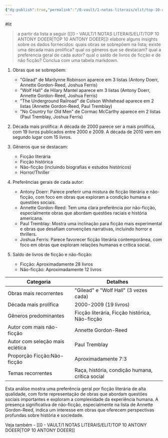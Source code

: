 ```yaml
---
{"dg-publish":true,"permalink":"/0-vault/1-notas-literais/elit/top-10-antony-doeer-insights-de-dados/","tags":["lit"],"dgHomeLink":true,"dgShowLocalGraph":true,"dgShowFileTree":true,"noteIcon":""}
---
```


#lit 

> a partir da lista a seguir ([[0 - VAULT/1 NOTAS LITERAIS/ELIT/TOP 10 ANTONY DOEER\|TOP 10 ANTONY DOEER]]) elabore alguns insights sobre os dados fornecidos: quais obras se sobrepõem na lista; existe uma década mais prolifica? qual os gêneros que se destacam? qual a preferencia geral de cada autor? qual o saldo de livros de ficção e de não ficção? Conclua com uma tabela markdown.

1. Obras que se sobrepõem:
   - "Gilead" de Marilynne Robinson aparece em 3 listas (Antony Doerr, Annette Gordon-Reed, Joshua Ferris)
   - "Wolf Hall" de Hilary Mantel aparece em 3 listas (Antony Doerr, Annette Gordon-Reed, Joshua Ferris)
   - "The Underground Railroad" de Colson Whitehead aparece em 2 listas (Annette Gordon-Reed, Paul Tremblay)
   - "No Country for Old Men" de Cormac McCarthy aparece em 2 listas (Paul Tremblay, Joshua Ferris)

2. Década mais prolífica:
   A década de 2000 parece ser a mais prolífica, com 19 livros publicados entre 2000 e 2009. A década de 2010 vem em segundo lugar com 15 livros.

3. Gêneros que se destacam:
   - Ficção literária
   - Ficção histórica
   - Não-ficção (incluindo biografias e estudos históricos)
   - Horror/Thriller

4. Preferências gerais de cada autor:
   - Antony Doerr: Parece preferir uma mistura de ficção literária e não-ficção, com foco em obras que exploram a condição humana e questões sociais.
   - Annette Gordon-Reed: Tem uma clara preferência por não-ficção, especialmente obras que abordam questões raciais e história americana.
   - Paul Tremblay: Mostra uma inclinação para ficção mais experimental e obras que desafiam convenções narrativas, incluindo horror e thrillers.
   - Joshua Ferris: Parece favorecer ficção literária contemporânea, com foco em obras que exploram relações humanas e crítica social.

5. Saldo de livros de ficção e não-ficção:
   - Ficção: Aproximadamente 28 livros
   - Não-ficção: Aproximadamente 12 livros

| Categoria | Detalhes |
|-----------|----------|
| Obras mais recorrentes | "Gilead" e "Wolf Hall" (3 vezes cada) |
| Década mais prolífica | 2000-2009 (19 livros) |
| Gêneros predominantes | Ficção literária, Ficção histórica, Não-ficção |
| Autor com mais não-ficção | Annette Gordon-Reed |
| Autor com seleção mais eclética | Paul Tremblay |
| Proporção Ficção:Não-ficção | Aproximadamente 7:3 |
| Temas recorrentes | Raça, história, condição humana, crítica social |

Esta análise mostra uma preferência geral por ficção literária de alta qualidade, com forte representação de obras que abordam questões sociais importantes e exploram a complexidade da experiência humana. A presença significativa de não-ficção, especialmente na lista de Annette Gordon-Reed, indica um interesse em obras que oferecem perspectivas profundas sobre história e sociedade.

Veja também - [[0 - VAULT/1 NOTAS LITERAIS/ELIT/TOP 10 ANTONY DOEER\|TOP 10 ANTONY DOEER]]